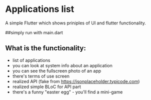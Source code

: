 # Applications list

A simple Flutter which shows priniples of UI and flutter functionality.

##simply run with main.dart

## What is the functionality:
- list of applications
- you can look at system info about an application
- you can see the fullscreen photo of an app
- there's terms of use screen
- realized API (fake from https://jsonplaceholder.typicode.com) 
- realized simple BLoC for API part
- there's a funny "easter egg" - you'll find a mini-game



